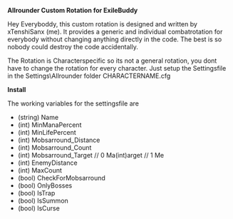 **Allrounder Custom Rotation for ExileBuddy**

Hey Everyboddy,
this custom rotation is designed and written by xTenshiSanx (me).
It provides a generic and individual combatrotation for everybody without changing anything directly in the code.
The best is so nobody could destroy the code accidentally.

The Rotation is Characterspecific so its not a general rotation, you dont have to change the rotation for every character.
Just setup the Settingsfile in the Settings\Allrounder folder CHARACTERNAME.cfg

**Install**

The working variables for the settingsfile are
- (string) Name
- (int) MinManaPercent
- (int) MinLifePercent
- (int) Mobsarround_Distance
- (int) Mobsarround_Count
- (int) Mobsarround_Target // 0 Ma(int)arget // 1 Me
- (int) EnemyDistance
- (int) MaxCount
- (bool) CheckForMobsarround
- (bool) OnlyBosses
- (bool) IsTrap
- (bool) IsSummon
- (bool) IsCurse